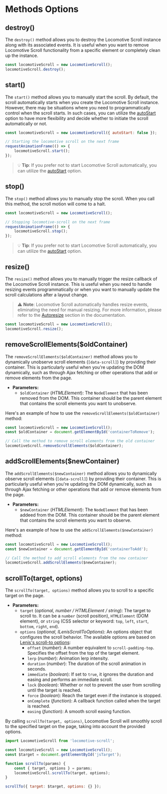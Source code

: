 # Methods Options

## destroy()

The `destroy()` method allows you to destroy the Locomotive Scroll instance along with its associated events. It is useful when you want to remove Locomotive Scroll functionality from a specific element or completely clean up the instance.

```js
const locomotiveScroll = new LocomotiveScroll();
locomotiveScroll.destroy();
```

## start()

The `start()` method allows you to manually start the scroll. By default, the scroll automatically starts when you create the Locomotive Scroll instance. However, there may be situations where you need to programmatically control when the scroll starts. In such cases, you can utilize the [autoStart](/options?id=autostart) option to have more flexibility and decide whether to initiate the scroll automatically or not.

```js
const locomotiveScroll = new LocomotiveScroll({ autoStart: false });

// Starting the locomotive scroll on the next frame
requestAnimationFrame(() => {
    locomotiveScroll.start();
});
```

> :bulb: **Tip**: If you prefer not to start Locomotive Scroll automatically, you can utilize the [autoStart](/options?id=autostart) option.

## stop()

The `stop()` method allows you to manually stop the scroll. When you call this method, the scroll motion will come to a halt.

```js
const locomotiveScroll = new LocomotiveScroll();

// Stopping locomotive-scroll on the next frame
requestAnimationFrame(() => {
    locomotiveScroll.stop();
});
```
> :bulb: **Tip**: If you prefer not to start Locomotive Scroll automatically, you can utilize the [autoStart](/options?id=autostart) option.

## resize()

The `resize()` method allows you to manually trigger the resize callback of the Locomotive Scroll instance. This is useful when you need to handle resizing events programmatically or when you want to manually update the scroll calculations after a layout change.

> :warning: **Note**: Locomotive Scroll automatically handles resize events, eliminating the need for manual resizing. For more information, please refer to the [Autoresize](/options?id=autoresize) section in the documentation.

```js
const locomotiveScroll = new LocomotiveScroll();
locomotiveScroll.resize();
```

## removeScrollElements($oldContainer)

The `removeScrollElements($oldContainer)` method allows you to dynamically unobserve scroll elements (`[data-scroll]`) by providing their container. This is particularly useful when you're updating the DOM dynamically, such as through Ajax fetching or other operations that add or remove elements from the page.

-   **Parameters:**
    -   `$oldContainer` (_HTMLElement_): The `NodeElement` that has been removed from the DOM. This container should be the parent element that contains the scroll elements you want to unobserve.

Here's an example of how to use the `removeScrollElements($oldContainer)` method:

```js
const locomotiveScroll = new LocomotiveScroll();
const $oldContainer = document.getElementById('containerToRemove');

// Call the method to remove scroll elements from the old container
locomotiveScroll.removeScrollElements($oldContainer);
```

## addScrollElements($newContainer)

The `addScrollElements($newContainer)` method allows you to dynamically observe scroll elements (`[data-scroll]`) by providing their container. This is particularly useful when you're updating the DOM dynamically, such as through Ajax fetching or other operations that add or remove elements from the page.

-   **Parameters:**
    -   `$newContainer` (_HTMLElement_): The `NodeElement` that has been addeed from the DOM. This container should be the parent element that contains the scroll elements you want to observe.

Here's an example of how to use the `addScrollElements($newContainer)` method:

```js
const locomotiveScroll = new LocomotiveScroll();
const $newContainer = document.getElementById('containerToAdd');

// Call the method to add scroll elements from the new container
locomotiveScroll.addScrollElements($newContainer);
```

## scrollTo(target, options)

The `scrollTo(target, options)` method allows you to scroll to a specific target on the page.

-   **Parameters:**
    -   `target` (_optional, number / HTMLElement / string_): The target to scroll to. It can be a `number` (scroll position), `HTMLElement` (DOM element), or `string` (CSS selector or keyword: `top`, `left`, `start`, `bottom`, `right`, `end`).
    -   `options` (_optional, ILenisScrollToOptions_): An options object that configures the scroll behavior. The available options are based on [Lenis's scroll-to options](https://github.com/darkroomengineering/lenis#instance-methods):
        -   `offset` (_number_): A number equivalent to `scroll-padding-top`. Specifies the offset from the top of the target element.
        -   `lerp` (_number_): Animation lerp intensity.
        -   `duration` (_number_): The duration of the scroll animation in seconds.
        -   `immediate` (_boolean_): If set to `true`, it ignores the duration and easing and performs an immediate scroll.
        -   `lock` (_boolean_): Whether or not to prevent the user from scrolling until the target is reached.
        -   `force` (_boolean_): Reach the target even if the instance is stopped.
        -   `onComplete` (_function_): A callback function called when the target is reached.
        -   `easing` (_function_): A smooth scroll easing function.

By calling `scrollTo(target, options)`, Locomotive Scroll will smoothly scroll to the specified target on the page, taking into account the provided options.

```js
import LocomotiveScroll from 'locomotive-scroll';

const locomotiveScroll = new LocomotiveScroll();
const $target = document.getElementById('jsTarget');

function scrollTo(params) {
    const { target, options } = params;
    locomotiveScroll.scrollTo(target, options);
}

scrollTo({ target: $target, options: {} });
```
